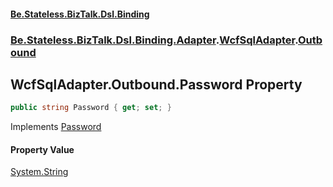 #### [Be.Stateless.BizTalk.Dsl.Binding](README.md 'README')
### [Be.Stateless.BizTalk.Dsl.Binding.Adapter](Be.Stateless.BizTalk.Dsl.Binding.Adapter.md 'Be.Stateless.BizTalk.Dsl.Binding.Adapter').[WcfSqlAdapter](WcfSqlAdapter.md 'Be.Stateless.BizTalk.Dsl.Binding.Adapter.WcfSqlAdapter').[Outbound](WcfSqlAdapter.Outbound.md 'Be.Stateless.BizTalk.Dsl.Binding.Adapter.WcfSqlAdapter.Outbound')

## WcfSqlAdapter.Outbound.Password Property

```csharp
public string Password { get; set; }
```

Implements [Password](IAdapterConfigOutboundCredentials.Password.md 'Be.Stateless.BizTalk.Dsl.Binding.Adapter.IAdapterConfigOutboundCredentials.Password')

#### Property Value
[System.String](https://docs.microsoft.com/en-us/dotnet/api/System.String 'System.String')